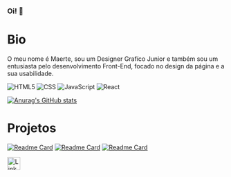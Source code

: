 ### Oi! 👋

# Bio

O meu nome é Maerte, sou um Designer Grafíco Junior e também sou um entusiasta pelo desenvolvimento Front-End, focado no design da página e a sua usabilidade.

![HTML5](https://img.shields.io/badge/HTML5-E34F26?style=for-the-badge&logo=html5&logoColor=white)
![CSS](https://img.shields.io/badge/CSS3-1572B6?style=for-the-badge&logo=css3&logoColor=white)
![JavaScript](https://img.shields.io/badge/JavaScript-323330?style=for-the-badge&logo=javascript&logoColor=F7DF1)
![React](https://img.shields.io/badge/React-20232A?style=for-the-badge&logo=react&logoColor=61DAFB)

[![Anurag's GitHub stats](https://github-readme-stats.vercel.app/api?username=maerterodrigues&theme=radical)](https://github.com/anuraghazra/github-readme-stats)

# Projetos

[![Readme Card](https://github-readme-stats.vercel.app/api/pin/?username=maerterodrigues&repo=maerterodrigues.github.io)](https://github.com/anuraghazra/github-readme-stats)
[![Readme Card](https://github-readme-stats.vercel.app/api/pin/?username=maerterodrigues&repo=semana-front-end-dio)](https://github.com/anuraghazra/github-readme-stats)
[![Readme Card](https://github-readme-stats.vercel.app/api/pin/?username=maerterodrigues&repo=SENAI-calculadora)](https://github.com/anuraghazra/github-readme-stats)

[<img src='https://img.shields.io/badge/LinkedIn-0077B5?style=for-the-badge&logo=linkedin&logoColor=white' alt='Linkedin' height='30'>](https://www.linkedin.com/in/maerte-rodrigues-a5246917a/)










<!--
**maerterodrigues/maerterodrigues** is a ✨ _special_ ✨ repository because its `README.md` (this file) appears on your GitHub profile.

Here are some ideas to get you started:

- 🔭 I’m currently working on ...
- 🌱 I’m currently learning ...
- 👯 I’m looking to collaborate on ...
- 🤔 I’m looking for help with ...
- 💬 Ask me about ...
- 📫 How to reach me: ...
- 😄 Pronouns: ...
- ⚡ Fun fact: ...
-->
